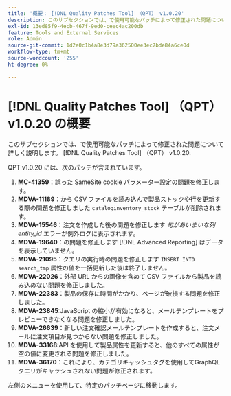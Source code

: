 ```yaml
---
title: '概要： [!DNL Quality Patches Tool] （QPT） v1.0.20'
description: このサブセクションでは、で使用可能なパッチによって修正された問題について詳しく説明します。 [!DNL Quality Patches Tool] （QPT） v1.0.20.
exl-id: 13ed85f9-4ecb-467f-9ed0-ceec4ac200db
feature: Tools and External Services
role: Admin
source-git-commit: 1d2e0c1b4a8e3d79a362500ee3ec7bde84a6ce0d
workflow-type: tm+mt
source-wordcount: '255'
ht-degree: 0%

---
```


# [!DNL Quality Patches Tool] （QPT） v1.0.20 の概要

このサブセクションでは、で使用可能なパッチによって修正された問題について詳しく説明します。 [!DNL Quality Patches Tool] （QPT） v1.0.20.

QPT v1.0.20 には、次のパッチが含まれています。

1. **MC-41359**：誤った SameSite cookie パラメーター設定の問題を修正します。
1. **MDVA-11189**：から CSV ファイルを読み込んで製品ストックや行を更新する際の問題を修正しました `cataloginventory_stock` テーブルが削除されます。
1. **MDVA-15546**：注文を作成した後の問題を修正します *句があいまいな列 entity_id* エラーが例外ログに表示されます。
1. **MDVA-19640**：の問題を修正します [!DNL Advanced Reporting] はデータを表示していません。
1. **MDVA-21095**：クエリの実行時の問題を修正します `INSERT INTO search_tmp` 属性の値を一括更新した後は終了しません。
1. **MDVA-22026**：外部 URL からの画像を含めて CSV ファイルから製品を読み込めない問題を修正しました。
1. **MDVA-22383**：製品の保存に時間がかかり、ページが破損する問題を修正しました。
1. **MDVA-23845**:JavaScript の縮小が有効になると、メールテンプレートをプレビューできなくなる問題を修正しました。
1. **MDVA-26639**：新しい注文確認メールテンプレートを作成すると、注文メールに注文項目が見つからない問題を修正しました。
1. **MDVA-33168**:API を使用して製品属性を更新すると、他のすべての属性が空の値に変更される問題を修正しました。
1. **MDVA-36170**：これにより、カテゴリキャッシュタグを使用してGraphQL クエリがキャッシュされない問題が修正されます。

左側のメニューを使用して、特定のパッチページに移動します。
